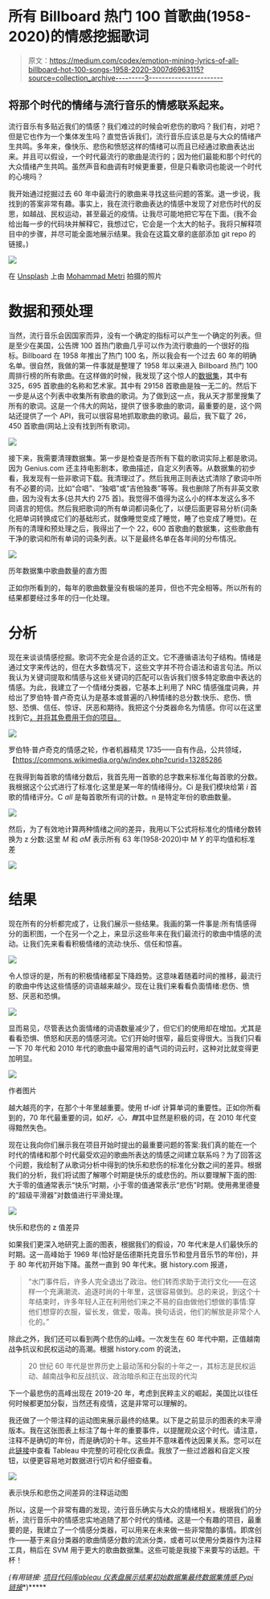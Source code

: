 # 所有 Billboard 热门 100 首歌曲(1958-2020)的情感挖掘歌词

> 原文：<https://medium.com/codex/emotion-mining-lyrics-of-all-billboard-hot-100-songs-1958-2020-3007d6963115?source=collection_archive---------3----------------------->

## 将那个时代的情绪与流行音乐的情感联系起来。

流行音乐有多贴近我们的情感？我们难过的时候会听悲伤的歌吗？我们有，对吧？但是它也作为一个集体发生吗？直觉告诉我们，流行音乐应该总是与大众的情绪产生共鸣。多年来，像快乐、悲伤和愤怒这样的情绪可以而且已经通过歌曲表达出来。并且可以假设，一个时代最流行的歌曲是流行的；因为他们最能和那个时代的大众情绪产生共鸣。虽然声音和曲调有时候更重要，但是只看歌词也能说一个时代的心境吗？

我开始通过挖掘过去 60 年中最流行的歌曲来寻找这些问题的答案。退一步说，我找到的答案非常有趣。事实上，我在流行歌曲表达的情感中发现了对悲伤时代的反思，如越战、民权运动，甚至最近的疫情。让我尽可能地把它写在下面。(我不会给出每一步的代码块并解释它，我想过它，它会是一个太大的帖子。我将只解释项目中的步骤，并尽可能全面地展示结果。我会在这篇文章的底部添加 git repo 的链接。)

![](img/35d3009ebd56a50e98cecdbc9286c0e8.png)

在 [Unsplash](https://unsplash.com?utm_source=medium&utm_medium=referral) 上由 [Mohammad Metri](https://unsplash.com/@mohammadmetri?utm_source=medium&utm_medium=referral) 拍摄的照片

# 数据和预处理

当然，流行音乐会因国家而异，没有一个确定的指标可以产生一个确定的列表。但是至少在美国，公告牌 100 首热门歌曲几乎可以作为流行歌曲的一个很好的指标。Billboard 在 1958 年推出了热门 100 名，所以我会有一个过去 60 年的明确名单。很自然，我做的第一件事就是整理了 1958 年以来进入 Billboard 热门 100 周排行榜的所有歌曲。在这样做的时候，我发现了这个惊人的[数据集](https://data.world/kcmillersean/billboard-hot-100-1958-2017)，其中有 325，695 首歌曲的名称和艺术家。其中有 29158 首歌曲是独一无二的。然后下一步是从这个列表中收集所有歌曲的歌词。为了做到这一点，我从天才那里搜集了所有的歌词。这是一个伟大的网站，提供了很多歌曲的歌词，最重要的是，这个网站还提供了一个 API，我可以很容易地抓取歌曲的歌词。最后，我下载了 26，450 首歌曲(网站上没有找到所有歌词)。

![](img/a3f098ac67d85451cc6d2e3c409cbdb2.png)

接下来，我需要清理数据集。第一步是检查是否所有下载的歌词实际上都是歌词。因为 Genius.com 还主持电影剧本，歌曲描述，自定义列表等。从数据集的初步看，我发现有一些非歌词下载。我清理过了。然后我用正则表达式清除了歌词中所有不必要的词，比如“合唱”、“独唱”或“吉他独奏”等等。我也删除了所有非英文歌曲，因为没有太多(总共大约 275 首)。我觉得不值得为这么小的样本发这么多不同语言的短信。然后我把歌词的所有单词都词条化了，以便后面更容易分析(词条化把单词转换成它们的基础形式，就像睡觉变成了睡觉，睡了也变成了睡觉)。在所有的清理和预处理之后，我得出了一个 22，600 首歌曲的数据集，这些歌曲有干净的歌词和所有单词的词条列表。以下是最终名单在各年间的分布情况。

![](img/c8590cafa0d5a33d2647bf3b6c656117.png)

历年数据集中歌曲数量的直方图

正如你所看到的，每年的歌曲数量没有极端的差异，但也不完全相等。所以所有的结果都要经过多年的归一化处理。

# 分析

现在来谈谈情感挖掘。歌词不完全是合适的正文。它不遵循语法句子结构。情绪是通过文字来传达的，但在大多数情况下，这些文字并不符合语法和语言句法。所以我认为关键词提取和情感与这些关键词的匹配可以告诉我们很多特定歌曲中表达的情感。为此，我建立了一个情绪分类器，它基本上利用了 NRC 情感强度词典，并给出了罗伯特·普卢奇克认为是基本或普遍的八种情绪的总分数:快乐、悲伤、愤怒、恐惧、信任、惊讶、厌恶和期待。我把这个分类器命名为情感。你可以在这里找到它[，并将其免费用于你的项目。](https://pypi.org/project/emotion-nrc-affect-lex/)

![](img/ee378453b486a11b25ef74ce4b141945.png)

罗伯特·普卢奇克的情感之轮，作者机器精灵 1735——自有作品，公共领域，【https://commons.wikimedia.org/w/index.php?curid=13285286 

在我得到每首歌的情绪分数后，我首先用一首歌的总字数来标准化每首歌的分数。我根据这个公式进行了标准化:这里是某一年的情绪得分。Ci 是我们模块给第 *i* 首歌的情绪评分。C *all* 是每首歌所有词的计数。n 是特定年份的歌曲数量。

![](img/b117e97864499a0098ff0abc72100dd1.png)

然后，为了有效地计算两种情绪之间的差异，我用以下公式将标准化的情绪分数转换为 z 分数:这里 *M* 和 *σM* 表示所有 63 年(1958-2020)中 M *Y* 的平均值和标准差

![](img/cc2fd3918bf458b8a2f9ce855dd9b35e.png)

# 结果

现在所有的分析都完成了，让我们展示一些结果。我画的第一件事是:所有情感得分的面积图，一个在另一个之上，来显示这些年来在我们最流行的歌曲中情感的流动。让我们先来看看积极情绪的流动:快乐、信任和惊喜。

![](img/2b4d60b9f1ad341d27c86d657434be74.png)

令人惊讶的是，所有的积极情绪都呈下降趋势。这意味着随着时间的推移，最流行的歌曲中传达这些情感的词语越来越少。现在让我们来看看负面情绪:悲伤、愤怒、厌恶和恐惧。

![](img/e4c1f84b33c70be0a6942303efc2d842.png)

显而易见，尽管表达负面情绪的词语数量减少了，但它们的使用却在增加。尤其是看看恐惧、愤怒和厌恶的情感河流。它们开始时很窄，最后变得很大。当我们只看一下 70 年代和 2010 年代的歌曲中最常用的语气词的词云时，这种对比就变得更加明显。

![](img/11bdca72865f96a25833da0d6992fe38.png)

作者图片

越大越亮的字，在那个十年里越重要。使用 tf-idf 计算单词的重要性。正如你所看到的，70 年代最重要的词，如*好，心，舞*其中显然是积极的词，在 2010 年代变得黯然失色。

现在让我向你们展示我在项目开始时提出的最重要问题的答案:我们真的能在一个时代的情绪和那个时代最受欢迎的歌曲所表达的情感之间建立联系吗？为了回答这个问题，我绘制了从歌词分析中得到的快乐和悲伤的标准化分数之间的差异。根据我们的分析，我们将试图了解哪个时期是快乐的或悲伤的。所以要理解下面的图:大于零的值通常表示“快乐”时期，小于零的值通常表示“悲伤”时期。使用弗里德曼的“超级平滑器”对数值进行平滑处理。

![](img/4b005800531ca51ee9aa9dd312035612.png)

快乐和悲伤的 z 值差异

如果我们更深入地研究上面的图表，根据我们的假设，70 年代末是人们最快乐的时期。这一高峰始于 1969 年(恰好是伍德斯托克音乐节和登月音乐节的年份)，并于 80 年代初开始下降。虽然一直到 90 年代末。据 history.com 报道，

> “水门事件后，许多人完全退出了政治。他们转而求助于流行文化——在这样一个充满潮流、追逐时尚的十年里，这很容易做到。总的来说，到这个十年结束时，许多年轻人正在利用他们来之不易的自由做他们想做的事情:穿他们想穿的衣服，留长发，做爱，吸毒。换句话说，他们的解放是非常个人化的。”

除此之外，我们还可以看到两个悲伤的山峰。一次发生在 60 年代中期，正值越南战争抗议和民权运动的高潮。根据 history.com 的说法，

> 20 世纪 60 年代是世界历史上最动荡和分裂的十年之一，其标志是民权运动、越南战争和反战抗议、政治暗杀和正在出现的代沟

下一个最悲伤的高峰出现在 2019-20 年，考虑到民粹主义的崛起，美国比以往任何时候都更加分裂，当然还有疫情，这是非常可以理解的。

我还做了一个带注释的运动图来展示最终的结果。以下是之前显示的图表的未平滑版本。我在这张图表上标注了每十年的重要事件，以提醒观众这个时代。请注意，注释不是确切的年份，而是确切的十年。这些并不意味着传达因果关系。您可以在此[链接](https://public.tableau.com/app/profile/syed.mahir.tazwar/viz/PopularMusicovertheyears/Dashboard1)中查看 Tableau 中完整的可视化仪表盘。我放了一些过滤器和自定义按钮，以便更容易地对数据进行切片和仔细查看。

![](img/9043dfbb9070ee18ecbace5d5c082752.png)

表示快乐和悲伤之间差异的注释运动图

所以，这是一个非常有趣的发现，流行音乐确实与大众的情绪相关。根据我们的分析，流行音乐中的情感忠实地追随了那个时代的情绪。这是一个有趣的项目，最重要的是，我建立了一个情感分类器，可以用来在未来做一些非常酷的事情。即席创作——基于来自分类器的歌曲情感分数的流派分类，或者可以使用分类器作为注释工具，稍后在 SVM 用于更大的歌曲数据集。这些可能是我接下来要写的话题。干杯！

*(有用链接:* [*项目代码库*](https://github.com/tazwar2700/Emotion-mining-billboard-hot-100-songs-)*[*ableau 仪表盘展示结果*](https://public.tableau.com/app/profile/syed.mahir.tazwar/viz/PopularMusicovertheyears/Dashboard1)*[*初始数据集*](https://data.world/kcmillersean/billboard-hot-100-1958-2017)*[*最终数据集*](https://data.world/tazwar2700/billboard-hot-100-with-lyrics-and-emotion-mined-scores)*[*情感 Pypi 链接*](https://pypi.org/project/emotion-nrc-affect-lex/)*)*****